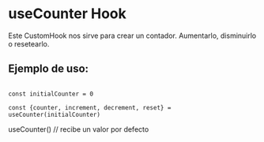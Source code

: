 # useCounter Hook

Este CustomHook nos sirve para crear un contador. Aumentarlo, disminuirlo o resetearlo.

## Ejemplo de uso:

```

const initialCounter = 0

const {counter, increment, decrement, reset} = useCounter(initialCounter)
```

useCounter() // recibe un valor por defecto
